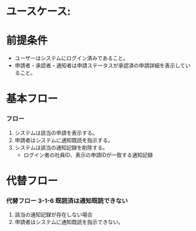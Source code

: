 # ユースケース: 

# 前提条件

- ユーザーはシステムにログイン済みであること。
- 申請者・承認者・通知者は申請ステータスが承認済の申請詳細を表示していること。

# 基本フロー

### フロー

1. システムは該当の申請を表示する。
1. 申請者はシステムに通知既読を指示する。
1. システムは該当の通知記録を削除する。
    - ログイン者の社員ID、表示の申請IDが一致する通知記録

# 代替フロー

### 代替フロー 3-1-6 既読済は通知既読できない

1. 該当の通知記録が存在しない場合
1. 申請者はシステムに通知既読を指示できない。


